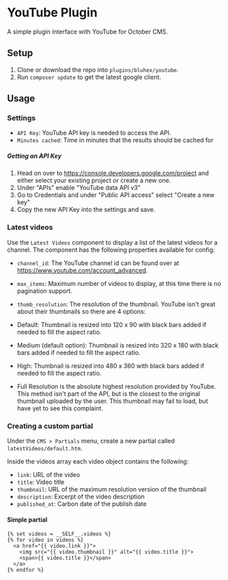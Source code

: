 # YouTube Plugin

A simple plugin interface with YouTube for October CMS.

## Setup

1. Clone or download the repo into ```plugins/bluhex/youtube```.
2. Run ``composer update`` to get the latest google client.

## Usage


### Settings

- ```API Key```: YouTube API key is needed to access the API.
- ```Minutes cached```: Time in minutes that the results should be cached for
##### Getting an API Key

1. Head on over to https://console.developers.google.com/project and either select your existing project or create a new one.
2. Under "APIs" enable "YouTube data API v3"
3. Go to Credentials and under "Public API access" select "Create a new key"
4. Copy the new API Key into the settings and save.

### Latest videos

Use the ```Latest Videos``` component to display a list of the latest videos for a channel. The component has the following properties available for config:

- ```channel_id```: The YouTube channel id can be found over at https://www.youtube.com/account_advanced.

- ```max_items```: Maximum number of videos to display, at this time there is no pagination support.

- ```thumb_resolution```: The resolution of the thumbnail. YouTube isn't great about their thumbnails so there are 4 options:
 - Default: Thumbnail is resized into 120 x 90 with black bars added if needed to fill the aspect ratio.
 - Medium (default option): Thumbnail is resized into 320 x 180 with black bars added if needed to fill the aspect ratio.
 - High: Thumbnail is resized into 480 x 360 with black bars added if needed to fill the aspect ratio.
 - Full Resolution is the absolute highest resolution provided by YouTube. This method isn't part of the API, but is the closest to the original thumbnail uploaded by the user. This thumbnail may fail to load, but have yet to see this complaint.


### Creating a custom partial

Under the ```CMS > Partials``` menu, create a new partial called ``` latestVideos/default.htm ```. 

Inside the videos array each video object contains the following:

- ``link``: URL of the video
- ``title``: Video title
- ``thumbnail``: URL of the maximum resolution version of the thumbnail
- ``description``: Excerpt of the video description
- ``published_at``: Carbon date of the publish date

#### Simple partial 

``` twig
{% set videos = __SELF__.videos %}
{% for video in videos %}
  <a href="{{ video.link }}">
    <img src="{{ video.thumbnail }}" alt="{{ video.title }}">
    <span>{{ video.title }}</span>
  </a>
{% endfor %}
```
